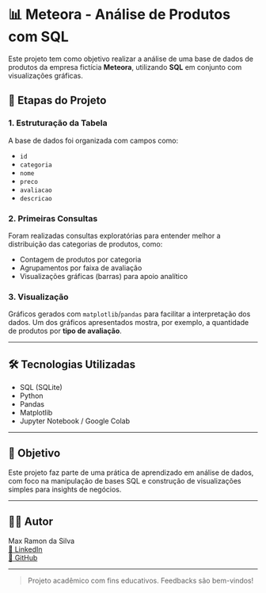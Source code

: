 # 📊 Meteora - Análise de Produtos com SQL

Este projeto tem como objetivo realizar a análise de uma base de dados de produtos da empresa fictícia **Meteora**, utilizando **SQL** em conjunto com visualizações gráficas.

## 🧱 Etapas do Projeto

### 1. Estruturação da Tabela

A base de dados foi organizada com campos como:

- `id`
- `categoria`
- `nome`
- `preco`
- `avaliacao`
- `descricao`

### 2. Primeiras Consultas

Foram realizadas consultas exploratórias para entender melhor a distribuição das categorias de produtos, como:

- Contagem de produtos por categoria
- Agrupamentos por faixa de avaliação
- Visualizações gráficas (barras) para apoio analítico

### 3. Visualização

Gráficos gerados com `matplotlib`/`pandas` para facilitar a interpretação dos dados. Um dos gráficos apresentados mostra, por exemplo, a quantidade de produtos por **tipo de avaliação**.

---

## 🛠️ Tecnologias Utilizadas

- SQL (SQLite)
- Python
- Pandas
- Matplotlib
- Jupyter Notebook / Google Colab

---

## 📌 Objetivo

Este projeto faz parte de uma prática de aprendizado em análise de dados, com foco na manipulação de bases SQL e construção de visualizações simples para insights de negócios.

---

## 👨‍💻 Autor

Max Ramon da Silva  
[🔗 LinkedIn](https://www.linkedin.com/in/max-ramon-silva-417922303)  
[🔗 GitHub](https://github.com/MaxRSilva)

---

> Projeto acadêmico com fins educativos. Feedbacks são bem-vindos!
